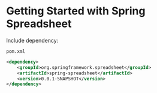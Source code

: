 # Getting Started with Spring Spreadsheet

Include dependency:

`pom.xml`
```xml
<dependency>
    <groupId>org.springframework.spreadsheet</groupId>
    <artifactId>spring-spreadsheet</artifactId>
    <version>0.0.1-SNAPSHOT</version>
</dependency>
```
    
